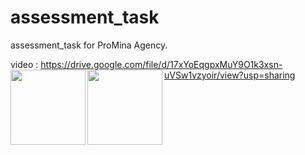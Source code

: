 # assessment_task

assessment_task for ProMina Agency.

video : https://drive.google.com/file/d/17xYoEqgpxMuY9O1k3xsn-uVSw1vzyoir/view?usp=sharing
<img align="left" width="120" src="https://user-images.githubusercontent.com/88210924/188695719-9fdce548-8172-4315-8a90-f71463b2d294.jpg">
<img align="left" width="120" src="https://user-images.githubusercontent.com/88210924/188695741-1055f0a3-615a-4ddc-8222-38f20eb82396.jpg">

